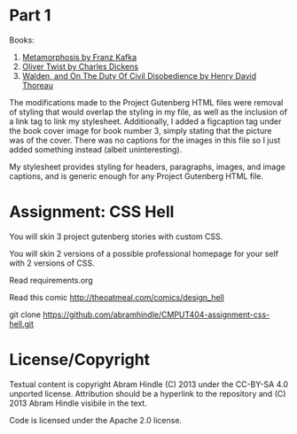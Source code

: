 Part 1
======

Books:
  1. [Metamorphosis by Franz Kafka](http://www.gutenberg.org/ebooks/5200)
  2. [Oliver Twist by Charles Dickens](http://www.gutenberg.org/ebooks/730)
  3. [Walden, and On The Duty Of Civil Disobedience by Henry David Thoreau](http://www.gutenberg.org/ebooks/205)

The modifications made to the Project Gutenberg HTML files were removal of styling that would overlap the styling in my file, as well as the inclusion of a link tag to link my stylesheet. Additionally, I added a figcaption tag under the book cover image for book number 3, simply stating that the picture was of the cover. There was no captions for the images in this file so I just added something instead (albeit uninteresting).

My stylesheet provides styling for headers, paragraphs, images, and image captions, and is generic enough for any Project Gutenberg HTML file.


Assignment: CSS Hell
====================

You will skin 3 project gutenberg stories with custom CSS.

You will skin 2 versions of a possible professional homepage for your
self with 2 versions of CSS.

Read requirements.org

Read this comic http://theoatmeal.com/comics/design_hell

git clone https://github.com/abramhindle/CMPUT404-assignment-css-hell.git

License/Copyright
=================

Textual content is copyright Abram Hindle (C) 2013 under the CC-BY-SA
4.0 unported license. Attribution should be a hyperlink to the
repository and (C) 2013 Abram Hindle visibile in the text.

Code is licensed under the Apache 2.0 license.
